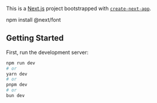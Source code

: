 This is a [Next.js](https://nextjs.org) project bootstrapped with [`create-next-app`](https://nextjs.org/docs/app/api-reference/cli/create-next-app).

npm install @next/font



## Getting Started

First, run the development server:

```bash
npm run dev
# or
yarn dev
# or
pnpm dev
# or
bun dev
```
